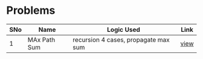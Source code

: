 # Problems

SNo | Name | Logic Used | Link |
----|------|------------|------|
1 | MAx Path Sum | recursion 4 cases, propagate max sum | [view](max_path_sum.cpp)
